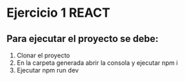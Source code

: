 # Ejercicio 1 REACT

## Para ejecutar el proyecto se debe:

1. Clonar el proyecto
2. En la carpeta generada abrir la consola y ejecutar npm i
3. Ejecutar npm run dev
